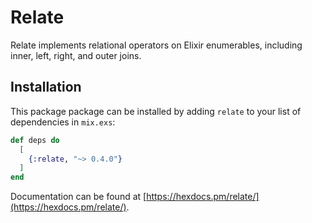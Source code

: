 # Relate

Relate implements relational operators on Elixir enumerables,
including inner, left, right, and outer joins.

## Installation

This package package can be installed by adding `relate` to your
list of dependencies in `mix.exs`:

```elixir
def deps do
  [
    {:relate, "~> 0.4.0"}
  ]
end
```

Documentation can be found at
[https://hexdocs.pm/relate/](https://hexdocs.pm/relate/).
